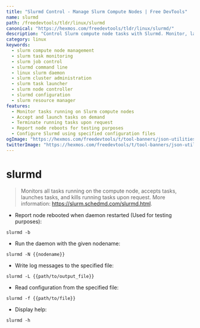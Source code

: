 ```yaml
---
title: "Slurmd Control - Manage Slurm Compute Nodes | Free DevTools"
name: slurmd
path: /freedevtools/tldr/linux/slurmd
canonical: "https://hexmos.com/freedevtools/tldr/linux/slurmd/"
description: "Control Slurm compute node tasks with Slurmd. Monitor, launch, and manage tasks on your Slurm cluster. Free online tool, no registration required."
category: linux
keywords:
  - slurm compute node management
  - slurm task monitoring
  - slurm job control
  - slurmd command line
  - linux slurm daemon
  - slurm cluster administration
  - slurm task launcher
  - slurm node controller
  - slurmd configuration
  - slurm resource manager
features:
  - Monitor tasks running on Slurm compute nodes
  - Accept and launch tasks on demand
  - Terminate running tasks upon request
  - Report node reboots for testing purposes
  - Configure Slurmd using specified configuration files
ogImage: "https://hexmos.com/freedevtools/t/tool-banners/json-utilities-banner.png"
twitterImage: "https://hexmos.com/freedevtools/t/tool-banners/json-utilities-banner.png"
---
```


# slurmd

> Monitors all tasks running on the compute node, accepts tasks, launches tasks, and kills running tasks upon request.
> More information: <https://slurm.schedmd.com/slurmd.html>.

- Report node rebooted when daemon restarted (Used for testing purposes):

`slurmd -b`

- Run the daemon with the given nodename:

`slurmd -N {{nodename}}`

- Write log messages to the specified file:

`slurmd -L {{path/to/output_file}}`

- Read configuration from the specified file:

`slurmd -f {{path/to/file}}`

- Display help:

`slurmd -h`
